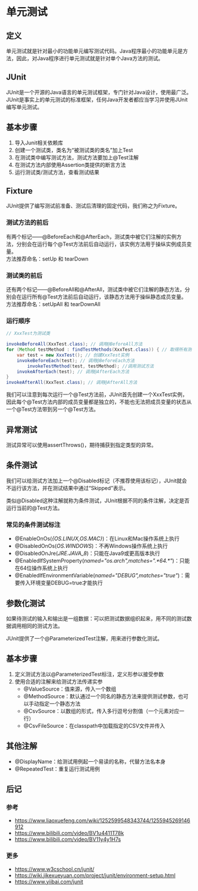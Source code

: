 # 单元测试

## 定义
单元测试就是针对最小的功能单元编写测试代码。Java程序最小的功能单元是方法，因此，对Java程序进行单元测试就是针对单个Java方法的测试。

## JUnit
JUnit是一个开源的Java语言的单元测试框架，专门针对Java设计，使用最广泛。JUnit是事实上的单元测试的标准框架，任何Java开发者都应当学习并使用JUnit编写单元测试。

## 基本步骤
1. 导入Junit相关依赖库
2. 创建一个测试类，类名为“被测试类的类名”加上Test
3. 在测试类中编写测试方法，测试方法要加上@Test注解
4. 在测试方法内部使用Assertion类提供的断言方法
5. 运行测试类/测试方法，查看测试结果

## Fixture
JUnit提供了编写测试前准备、测试后清理的固定代码，我们称之为Fixture。

### 测试方法的前后
有两个标记——@BeforeEach和@AfterEach，测试类中被它们注解的实例方法，分别会在运行每个@Test方法前后自动运行，该实例方法用于操纵实例成员变量。  
方法推荐命名：setUp 和 tearDown

### 测试类的前后
还有两个标记——@BeforeAll和@AfterAll，测试类中被它们注解的静态方法，分别会在运行所有@Test方法前后自动运行，该静态方法用于操纵静态成员变量。  
方法推荐命名：setUpAll 和 tearDownAll

### 运行顺序
```Java
// XxxTest为测试类

invokeBeforeAll(XxxTest.class); // 调用@BeforeAll方法
for (Method testMethod : findTestMethods(XxxTest.class)) { // 取得所有测试方法
    var test = new XxxTest(); // 创建XxxTest实例
    invokeBeforeEach(test); // 调用@BeforeEach方法
        invokeTestMethod(test, testMethod); //调用测试方法
    invokeAfterEach(test); // 调用@AfterEach方法
}
invokeAfterAll(XxxTest.class); // 调用@AfterAll方法
```
我们可以注意到每次运行一个@Test方法前，JUnit首先创建一个XxxTest实例，因此每个@Test方法内部的成员变量都是独立的，不能也无法把成员变量的状态从一个@Test方法带到另一个@Test方法。

## 异常测试
测试异常可以使用assertThrows()，期待捕获到指定类型的异常。

## 条件测试
我们可以给测试方法加上一个@Disabled标记（不推荐使用该标记），JUnit就会不运行该方法，并在测试结果中通过“Skipped”表示。

类似@Disabled这种注解就称为条件测试，JUnit根据不同的条件注解，决定是否运行当前的@Test方法。

### 常见的条件测试标注 
* @EnableOnOs(*{OS.LINUX,OS.MAC}*)：在Linux和Mac操作系统上执行
* @DisabledOnOs(*OS.WINDOWS*)：不再Windows操作系统上执行
* @DisabledOnJre(*JRE.JAVA_8*)：只能在Java9或更高版本执行
* @EnabledIfSystemProperty(*named="os.arch",matches=".\*64.\*"*)：只能在64位操作系统上执行
* @EnabledIfEnvironmentVariable(*named="DEBUG",matches="true"*)：需要传入环境变量DEBUG=true才能执行

## 参数化测试
如果待测试的输入和输出是一组数据：可以把测试数据组织起来，用不同的测试数据调用相同的测试方法。

JUnit提供了一个@ParameterizedTest注解，用来进行参数化测试。

## 基本步骤
1. 定义测试方法以@ParameterizedTest标注，定义形参以接受参数
2. 使用合适的注解来给测试方法传递实参
   * @ValueSource：值来源，传入一个数组
   * @MethodSource：默认通过一个同名的静态方法来提供测试参数，也可以手动指定一个静态方法
   * @CsvSource：以数组的形式，传入多行逗号分割值（一个元素对应一行）
   * @CsvFileSource：在classpath中加载指定的CSV文件并传入

## 其他注解
* @DisplayName：给测试用例起一个易读的名称，代替方法名本身
* @RepeatedTest：重复运行测试用例


## 后记
### 参考
* https://www.liaoxuefeng.com/wiki/1252599548343744/1255945269146912
* https://www.bilibili.com/video/BV1u4411T78k
* https://www.bilibili.com/video/BV11y4y1H7s

### 更多
* https://www.w3cschool.cn/junit/
* https://wiki.jikexueyuan.com/project/junit/environment-setup.html
* https://www.yiibai.com/junit
